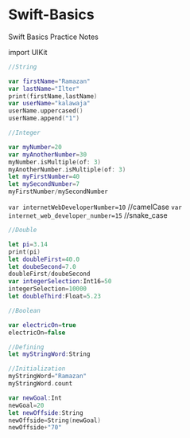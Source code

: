 # Swift-Basics
Swift Basics Practice Notes

import UIKit

```swift
//String

var firstName="Ramazan"
var lastName="İlter"
print(firstName,lastName)
var userName="kalawaja"
userName.uppercased()
userName.append("1")
```

```swift
//Integer

var myNumber=20
var myAnotherNumber=30
myNumber.isMultiple(of: 3)
myAnotherNumber.isMultiple(of: 3)
let myFirstNumber=40
let mySecondNumber=7
myFirstNumber/mySecondNumber
```
`var internetWebDeveloperNumber=10`       //camelCase
`var internet_web_developer_number=15`    //snake_case

```swift
//Double

let pi=3.14
print(pi)
let doubleFirst=40.0
let doubeSecond=7.0
doubleFirst/doubeSecond
var integerSelection:Int16=50
integerSelection=10000
let doubleThird:Float=5.23
```

```swift
//Boolean

var electricOn=true
electricOn=false
```

```swift
//Defining
let myStringWord:String

//Initialization
myStringWord="Ramazan"
myStringWord.count
```

```swift
var newGoal:Int
newGoal=20
let newOffside:String
newOffside=String(newGoal)
newOffside+"70"
```

